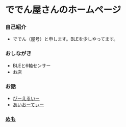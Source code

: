 

# ででん屋さんのホームページ

### 自己紹介
- ででん（屋号）と申します。BLEを少しやってます。

### おしながき
- BLEと6軸センサー
- お店
  
### お話
  - [びーえるいー](https://www.chocbanana.com/ble)
  - [あいおーてぃー](https://www.chocbanana.com/nrf91)
  
### [めも](https://dedendendeden.blogspot.com)  


